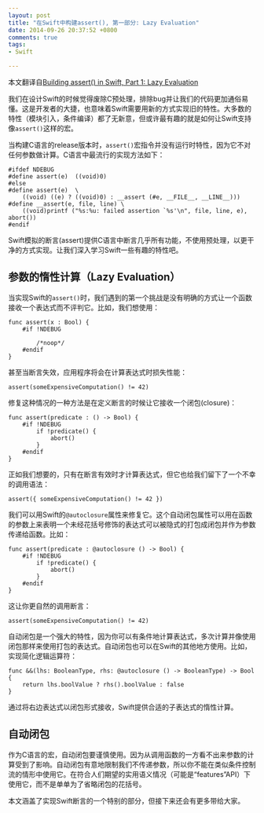 ```yaml
---
layout: post
title: "在Swift中构建assert(), 第一部分: Lazy Evaluation"
date: 2014-09-26 20:37:52 +0800
comments: true
tags: 
- Swift

---
```

本文翻译自[Building assert() in Swift, Part 1: Lazy Evaluation](https://developer.apple.com/swift/blog/?id=4)  
<!--more-->
我们在设计Swift的时候觉得废除C预处理，排除bug并让我们的代码更加通俗易懂。这是开发者的大捷，也意味着Swift需要用新的方式实现旧的特性。大多数的特性（模块引入，条件编译）都了无新意，但或许最有趣的就是如何让Swift支持像`assert()`这样的宏。  

当构建C语言的release版本时，`assert()`宏指令并没有运行时特性，因为它不对任何参数做计算。C语言中最流行的实现方法如下：  

```objc
#ifdef NDEBUG
#define assert(e)  ((void)0)
#else
#define assert(e)  \
	((void) ((e) ? ((void)0) : __assert (#e, __FILE__, __LINE__)))
#define __assert(e, file, line) \
	((void)printf ("%s:%u: failed assertion `%s'\n", file, line, e), abort())
#endif
```
Swift模拟的断言(assert)提供C语言中断言几乎所有功能，不使用预处理，以更干净的方式实现。让我们深入学习Swift一些有趣的特性吧。  

## 参数的惰性计算（Lazy Evaluation）
当实现Swift的`assert()`时，我们遇到的第一个挑战是没有明确的方式让一个函数接收一个表达式而不评判它。比如，我们想使用：  

```
func assert(x : Bool) {
	#if !NDEBUG

		/*noop*/
	#endif
}
```
甚至当断言失效，应用程序将会在计算表达式时损失性能：  
```
assert(someExpensiveComputation() != 42)
```
修复这种情况的一种方法是在定义断言的时候让它接收一个闭包(closure)：  
```
func assert(predicate : () -> Bool) {
	#if !NDEBUG
		if !predicate() {
			abort()
		}
	#endif
}
```
正如我们想要的，只有在断言有效时才计算表达式，但它也给我们留下了一个不幸的调用语法：  
```
assert({ someExpensiveComputation() != 42 })
```
我们可以用Swift的`@autoclosure`属性来修复它。这个自动闭包属性可以用在函数的参数上来表明一个未经花括号修饰的表达式可以被隐式的打包成闭包并作为参数传递给函数。比如：  
```
func assert(predicate : @autoclosure () -> Bool) {
	#if !NDEBUG
		if !predicate() {
			abort()
		}
	#endif
}
```
这让你更自然的调用断言：  
```
assert(someExpensiveComputation() != 42)
```
自动闭包是一个强大的特性，因为你可以有条件地计算表达式，多次计算并像使用闭包那样来使用打包的表达式。自动闭包也可以在Swift的其他地方使用。比如，实现简化逻辑运算符：  
```
func &&(lhs: BooleanType, rhs: @autoclosure () -> BooleanType) -> Bool {
	return lhs.boolValue ? rhs().boolValue : false
}
```
通过将右边表达式以闭包形式接收，Swift提供合适的子表达式的惰性计算。  
## 自动闭包
作为C语言的宏，自动闭包要谨慎使用。因为从调用函数的一方看不出来参数的计算受到了影响。自动闭包有意地限制我们不传递参数，所以你不能在类似条件控制流的情形中使用它。在符合人们期望的实用语义情况（可能是“features”API）下使用它，而不是单单为了省略闭包的花括号。  

本文涵盖了实现Swift断言的一个特别的部分，但接下来还会有更多带给大家。
